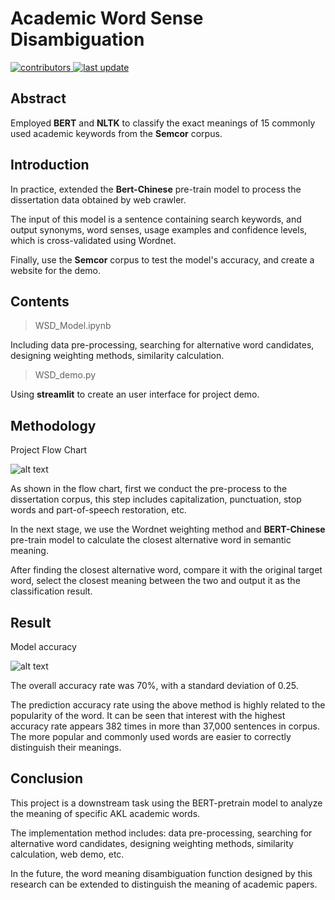 # Academic Word Sense Disambiguation 
    
<!-- Badges -->
<p>
  <a href="">
    <img src="https://img.shields.io/badge/contributors-3-yellow" alt="contributors" />
  </a>
  <a href="">
    <img src="https://img.shields.io/badge/last%20update-January%202021-green" alt="last update" />
  </a>
</p>

## Abstract
Employed **BERT** and **NLTK** to classify the exact meanings of 15 commonly used academic keywords from the **Semcor** corpus.

## Introduction
In practice, extended the **Bert-Chinese** pre-train model to process the dissertation data obtained by web crawler. 

The input of this model is a sentence containing search keywords, and output synonyms, word senses, usage examples and confidence levels, which is cross-validated using Wordnet. 

Finally, use the **Semcor** corpus to test the model's accuracy, and create a website for the demo.

## Contents

> WSD_Model.ipynb

Including data pre-processing, searching for alternative word candidates, designing weighting methods, similarity calculation.

> WSD_demo.py

Using **streamlit** to create an user interface for project demo.

## Methodology

Project Flow Chart

![alt text](https://github.com/bluebird1337/Word-Sense-Disambiguation/blob/main/Word_Sense_Disambiguation_flow_chart.png "Project Flow Chart")


As shown in the flow chart, first we conduct the pre-process to the dissertation corpus, this step includes capitalization, punctuation, stop words and part-of-speech restoration, etc.

In the next stage, we use the Wordnet weighting method and **BERT-Chinese** pre-train model to calculate the closest alternative word in semantic meaning.

After finding the closest alternative word, compare it with the original target word, select the closest meaning between the two and output it as the classification result.

## Result

Model accuracy

![alt text](https://github.com/bluebird1337/Word-Sense-Disambiguation/blob/main/result.png "Model accuracy")

The overall accuracy rate was 70%, with a standard deviation of 0.25.

The prediction accuracy rate using the above method is highly related to the popularity of the word. It can be seen that interest with the highest accuracy rate appears 382 times in more than 37,000 sentences in corpus. The more popular and commonly used words are easier to correctly distinguish their meanings.

## Conclusion
This project is a downstream task using the BERT-pretrain model to analyze the meaning of specific AKL academic words.

The implementation method includes: data pre-processing, searching for alternative word candidates, designing weighting methods, similarity calculation, web demo, etc.

In the future, the word meaning disambiguation function designed by this research can be extended to distinguish the meaning of academic papers.